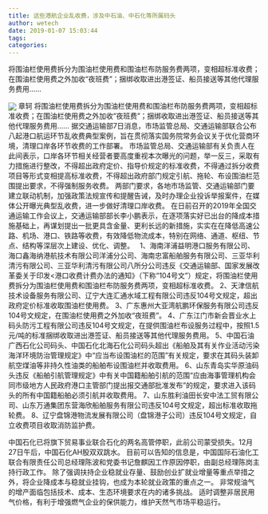 ```yaml
---
title: 这些港航企业乱收费，涉及中石油、中石化等所属码头
author: wetech
date: 2019-01-07 15:03:44
tags: 
categories: 
---
```

将围油栏使用费拆分为围油栏使用费和围油栏布防服务费两项，变相超标准收费；在围油栏使用费之外加收“夜班费”；捆绑收取进出港签证、船员接送等其他代理服务费用……
<!-- more -->
<img align="center" border="0" src="https://imgcdn.yicai.com/uppics/images/2019/01/bc516690de30476de0df5675d030c27d.jpg" />
章轲
将围油栏使用费拆分为围油栏使用费和围油栏布防服务费两项，变相超标准收费；在围油栏使用费之外加收“夜班费”；捆绑收取进出港签证、船员接送等其他代理服务费用……
据交通运输部7日消息，市场监管总局、交通运输部联合公布八起港口航运环节乱收费典型案例，旨在贯彻落实国务院常务会议关于优化营商环境，清理口岸各环节收费的工作部署。
市场监管总局、交通运输部有关负责人在此间表示，口岸各环节相关经营者要高度重视本次曝光的问题，举一反三，采取有力措施进行整改，不得超出政府定价、指导价规定的标准收费，不得通过拆分收费项目等形式变相提高标准收费，不得超出政府部门规定引航、拖轮、布设围油栏范围提出要求，不得强制服务收费。
两部门要求，各地市场监管、交通运输部门要建立联动机制，加强政策法规宣传和提醒告诫，及时办理企业投诉举报案件，在媒体公开曝光典型乱收费，进一步做好清理口岸收费。
在日前召开的2019年全国交通运输工作会议上，交通运输部部长李小鹏表示，在逐项落实好已出台的降成本措施基础上，再谋划提出一批更具含金量、更利长远的新措施，实实在在降低高速公路、机场、港口、铁路等收费，有效降低物流成本，特别在网络、通道、枢纽、节点、结构等深层次上建设、优化、调整。
 
1、海南洋浦益明港口服务有限公司、海口鑫海纳港航技术有限公司洋浦分公司、海南忠富船舶服务有限公司、三亚华利清污有限公司、三亚华利清污有限公司八所分公司违反《交通运输部、国家发展改革委关于印发<港口收费计费办法的通知》（下称“104号文”）规定，将围油栏使用费拆分为围油栏使用费和围油栏布防服务费两项，变相超标准收费。
2、天津信航技术设备服务有限公司、辽宁大连汇通水域工程有限公司违反104号文规定，超出政府定价标准收取围油栏使用费。
3、广东惠州大亚湾航鹏环保服务有限公司违反104号文规定，在围油栏使用费之外加收“夜班费”。
4、广东江门市新会晋业水上码头防污工程有限公司违反104号文规定，在提供围油栏布设服务过程中，按照1.5元/吨的标准捆绑收取进出港签证、船员接送等其他代理服务费用。
5、中国石油广西石化公司码头、中国石化北海石化公司码头超出《船舶及其有关作业活动污染海洋环境防治管理规定》中“应当布设围油栏的范围”有关规定，要求在其码头装卸航空煤油等非持久性油类的船舶布设围油栏并收取费用。
6、山东青岛实华原油码头违反《船舶引航管理规定》中有关中国籍船舶引航的范围“应由海事管理机构会同市级地方人民政府港口主管部门提出报交通部批准发布”的规定，要求进入该码头的所有中国籍船舶必须引航并收取费用。
7、山东胜利油田长安中法工贸有限公司、山东万通集团东营海欣船舶服务有限公司违反104号文规定，超出标准收取拖轮费。
8、辽宁盘锦港物流发展有限公司（盘锦港子公司）违反104号文规定，自立收费项目收取消防监护费。
 
 
中国石化已将旗下贸易事业联合石化的两名高管停职，此前公司蒙受损失。12月27日午后，中国石化AH股双双跳水。
目前可以告知的信息是，中国国际石油化工联合有限责任公司总经理陈波和党委书记詹麒因工作原因停职，由副总经理陈岗主持行政工作。
除了强调扶持企业稳就业存量、鼓励创业扩就业增量等重点举措之外，将企业降成本与稳就业挂钩，也成为本轮就业政策的重点之一。
非常规油气的增产面临包括技术、成本、生态环境要求在内的诸多挑战。
适时调整非居民用气价格，有利于增强燃气企业的保供能力，维护天然气市场平稳运行。
